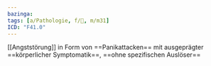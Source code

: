 ```yaml
---
bazinga: 
tags: [a/Pathologie, f/💭, m/m31]
ICD: "F41.0"
---
```

[[Angststörung]] in Form von ==Panikattacken== mit ausgeprägter ==körperlicher Symptomatik==, ==ohne spezifischen Auslöser==